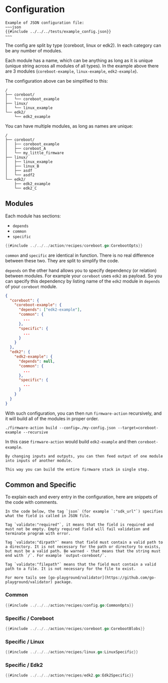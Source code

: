 # Configuration

```admonish example
Example of JSON configuration file:
~~~json
{{#include ../../../tests/example_config.json}}
~~~
```

The config are split by type (coreboot, linux or edk2). In each category can be any number of modules.

Each module has a name, which can be anything as long as it is unique (unique string across all modules of all types). In the example above there are 3 modules (`coreboot-example`, `linux-example`, `edk2-example`).

The configuration above can be simplified to this:
```
/
├── coreboot/
│   └── coreboot_example
├── linux/
│   └── linux_example
└── edk2/
    └── edk2_example
```

You can have multiple modules, as long as names are unique:
```
/
├── coreboot/
│   ├── coreboot_example
│   ├── coreboot_A
│   └── my_little_firmware
├── linux/
│   ├── linux_example
│   ├── linux_B
│   ├── asdf
│   └── asdf2
└── edk2/
    ├── edk2_example
    └── edk2_C
```


## Modules

Each module has sections:
- `depends`
- `common`
- `specific`

```go
{{#include ../../../action/recipes/coreboot.go:CorebootOpts}}
```

`common` and `specific` are identical in function. There is no real difference between these two. They are split to simplify the code.

`depends` on the other hand allows you to specify dependency (or relation) between modules. For example your `coreboot` uses `edk2` as payload. So you can specify this dependency by listing name of the `edk2` module in `depends` of your `coreboot` module.

```json
{
  "coreboot": {
    "coreboot-example": {
      "depends": ["edk2-example"],
      "common": {
        ...
      },
      "specific": {
        ...
      }
    }
  },
  "edk2": {
    "edk2-example": {
      "depends": null,
      "common": {
        ...
      },
      "specific": {
        ...
      }
    }
  }
}
```

With such configuration, you can then run `firmware-action` recursively, and it will build all of the modules in proper order.
```
./firmware-action build --config=./my-config.json --target=coreboot-example --recursive
```
In this case `firmware-action` would build `edk2-example` and then `coreboot-example`.

```admonish tip
By changing inputs and outputs, you can then feed output of one module into inputs of another module.

This way you can build the entire firmware stack in single step.
```


## Common and Specific

To explain each and every entry in the configuration, here are snippets of the code with comments.

```admonish info
In the code below, the tag `json` (for example `:"sdk_url"`) specifies what the field is called in JSON file.

Tag `validate:"required"`, it means that the field is required and must not be empty. Empty required field will fail validation and terminate program with error.

Tag `validate:"dirpath"` means that field must contain a valid path to a directory. It is not necessary for the path or directory to exists, but must be a valid path. Be warned - that means that the string must end with `/`. For example `output-coreboot/`.

Tag `validate:"filepath"` means that the field must contain a valid path to a file. It is not necessary for the file to exist.

For more tails see [go-playground/validator](https://github.com/go-playground/validator) package.
```

### Common
```go
{{#include ../../../action/recipes/config.go:CommonOpts}}
```

### Specific / Coreboot
```go
{{#include ../../../action/recipes/coreboot.go:CorebootBlobs}}
```

### Specific / Linux
```go
{{#include ../../../action/recipes/linux.go:LinuxSpecific}}
```

### Specific / Edk2
```go
{{#include ../../../action/recipes/edk2.go:Edk2Specific}}
```

